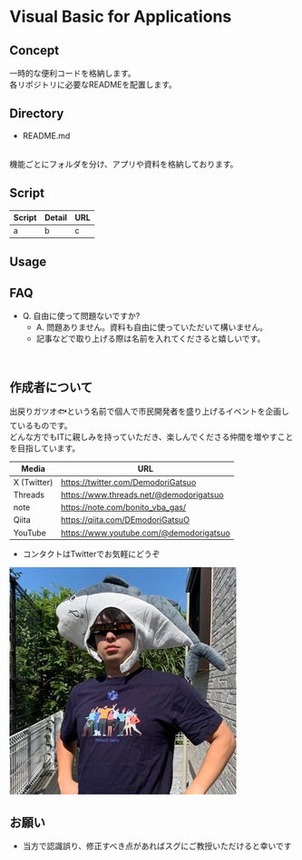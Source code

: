 # Visual Basic for Applications

## Concept
一時的な便利コードを格納します。
<br>
各リポジトリに必要なREADMEを配置します。
<br>

## Directory
- README.md
<br>
機能ごとにフォルダを分け、アプリや資料を格納しております。

## Script

|Script|Detail|URL
|---|---|---
|a|b|c|


## Usage

## FAQ
* Q. 自由に使って問題ないですか?
    * A. 問題ありません。資料も自由に使っていただいて構いません。
    * 記事などで取り上げる際は名前を入れてくださると嬉しいです。
<br>

## 作成者について
出戻りガツオ🐟という名前で個人で市民開発者を盛り上げるイベントを企画しているものです。<br>
どんな方でもITに親しみを持っていただき、楽しんでくださる仲間を増やすことを目指しています。

|Media|URL
|---|---
|X (Twitter)|https://twitter.com/DemodoriGatsuo
|Threads|https://www.threads.net/@demodorigatsuo
|note|https://note.com/bonito_vba_gas/
|Qiita|https://qiita.com/DEmodoriGatsuO
|YouTube|https://www.youtube.com/@demodorigatsuo

 * コンタクトはTwitterでお気軽にどうぞ

![出戻りガツオ🐟](https://github.com/DEmodoriGatsuO/PowerPlatform-Events-Sample/blob/main/media/gatsuo.jpg)
<br>

## お願い
 - 当方で認識誤り、修正すべき点があればスグにご教授いただけると幸いです
